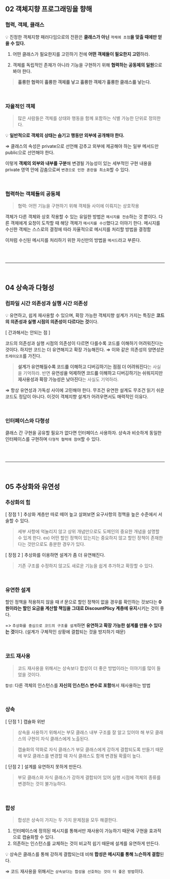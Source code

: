 ## 02 객체지향 프로그래밍을 향해

### 협력, 객체, 클래스

💡 진정한 객체지향 패러다임으로의 전환은 **클래스가 아닌** `객체에 초점`**을 맞출 때에만 얻을 수 있다.**

1. 어떤 클래스가 필요한지를 고민하기 전에 **어떤 객체들이 필요한지 고민**하라.

2. 객체를 독립적인 존재가 아니라 기능을 구현하기 위해 **협력하는 공동체의 일원**으로 봐야 한다.

> **휼륭한  협력이 휼륭한 객체를 낳고 휼륭한 객체가 휼륭한 클래스를 낳는다.**
>

<br>

### 자율적인 객체

> 많은 사람들은 객체를 상태와 행동을 함께 포함하는 식별 가능한 단위로 정의한다.

💡 **일반적으로 객체의 상태는 숨기고 행동만 외부에 공개해야 한다.**

⇒ 클래스의 속성은 private으로 선언해 감추고 외부에 제공해야 하는 일부 메서드만 public으로 선언해야 한다.

이렇게 **객체의 외부와 내부를 구분**해 변경될 가능성이 있는 세부적인 구현 내용을 private 영역 안에 감춤으로써 `변경으로 인한 혼란을 최소화`할 수 있다.

<br>

### 협력하는 객체들의 공동체

> 협력: 어떤 기능을 구현하기 위해 객체들 사이에 이뤄지는 상호작용
> 

객체가 다른 객체와 상호 작용할 수 있는 유일한 방법은 `메시지를 전송`하는 것 뿐이다. 다른 객체에게 요청이 도착할 때 해당 객체가 `메시지를 수신`했다고 이야기 한다. 메시지를 수신한 객체는 스스로의 결정에 따라 자율적으로 메시지를 처리할 방법을 결정함

이처럼 수신된 메시지를 처리하기 위한 자신만의 방법을 `메서드`라고 부른다.

<br>
<br>

---

<br>

## 04 상속과 다형성

### 컴파일 시간 의존성과 실행 시간 의존성

💡 유연하고, 쉽게 재사용할 수 있으며, 확장 가능한 객체지향 설계가 가지는 특징은 **코드의 의존성과 실행 시점의 의존성이 다르다는 것**이다.

[ 간과해서는 안되는 점 ]

코드의 의존성과 실행 시점의 의존성이 다르면 다를수록 코드를 이해하기 어려워진다는 것이다. 하지만 코드는 더 유연해지고 확장 가능해진다. ⇒ 이와 같은 의존성의 양면성은 `트레이오프`를 가진다.

> **설계가 유연해질수록 코드를 이해하고 디버깅하기는 점점 더 어려워진다**는 사실을 기억하라. 반면 **유연성을 억제하면 코드를 이해하고 디버깅하기는 쉬워지지만 재사용성과 확장 가능성은 낮아진다**는 사실도 기억하라.
> 

⇒ 항상 유연성과 가독성 사이에 고민해야 한다. 무조건 유연한 설계도 무조건 읽기 쉬운 코드도 정답이 아니다. 이것이 객체지향 설계가 어려우면서도 매력적인 이유다.

<br>

### 인터페이스와 다형성

클래스 간 구현을 공유할 필요가 없다면 인터페이스 사용하자. 상속과 비슷하게 동일한 인터페이스를 구현하며 `다형적 협력에 참여`할 수 있다.

<br>
<br>

---

<br>

## 05 추상화와 유연성

### 추상화의 힘

[ 장점 1 ] 추상화 계층만 따로 떼어 높고 살펴보면 요구사항의 정책을 높은 수준에서 서술할 수 있다.
    
> 세부 사항에 억눌리지 않고 상위 개념만으로도 도메인의 중요한 개념을 설명할 수 있게 한다.
> ex) 어떤 할인 정책이 있는지는 중요하지 않고 할인 정책이 존재한다는 것만으로도 충분한 경우가 있다.
> 
[ 장점 2 ] 추상화를 이용하면 설계가 좀 더 유연해진다.
    
> 기존 구조를 수정하지 않고도 새로운 기능을 쉽게 추가하고 확장할 수 있다.
> 

<br>

### 유연한 설계

할인 정책을 적용하지 않을 때 if 문으로 할인 정책이 없을 경우를 확인하는 것보다는 **0원이라는 할인 요금을 계산할 책임을 그대로 DiscountPlicy 계층에 유지**시키는 것이 좋다.

=> `추상화를 중심으로 코드의 구조를 설계`하면 **유연하고 확장 가능한 설계를 만들 수 있다는 것**이다. (설계가 구체적인 상황에 결합되는 것을 방지하기 때문)

<br>

### 코드 재사용

> 코드 재사용을 위해서는 상속보다 합성이 더 좋은 방법이라는 이야기를 많이 들었을 것이다. 

`합성`: 다른 객체의 인스턴스를 **자신의 인스턴스 변수로 포함**해서 재사용하는 방법

<br>

### 상속

[ 단점 1 ] 캡슐화 위반
    
> 상속을 사용하기 위해서는 부모 클래스 내부 구조를 잘 알고 있어야 해 부모 클래스의 구현이 자식 클래스에게 노출된다.
> 

> 캡슐화의 약화로 자식 클래스가 부모 클래스에게 강하게 결합되도록 만들기 때문에 부모 클래스를 변경할 때 자식 클래스도 함께 변경될 확률이 높다.
> 
[ 단점 2 ] 설계를 유연하지 못하게 만든다.
    
> 부모 클래스와 자식 클래스가 강하게 결합되어 있어 실행 시점에 객체의 종류를 변경하는 것이 불가능하다.
> 

<br>

### 합성

> 합성은 상속이 가지는 두 가지 문제점을 모두 해결한다.
> 
1. 인터페이스에 정의된 메시지를 통해서만 재사용이 가능하기 때문에 구현을 효과적으로 캡슐화할 수 있다.
2. 의존하는 인스턴스를 교체하는 것이 비교적 쉽기 때문에 설계를 유연하게 만든다.

💡 상속은 클래스를 통해 강하게 결합되는데 비해 **합성은 메시지를 통해 느슨하게 결합**된다.

⇒ 코드 재사용을 위해서는 `상속보다는 합성을 선호하는 것이 더 좋은 방법`이다.
